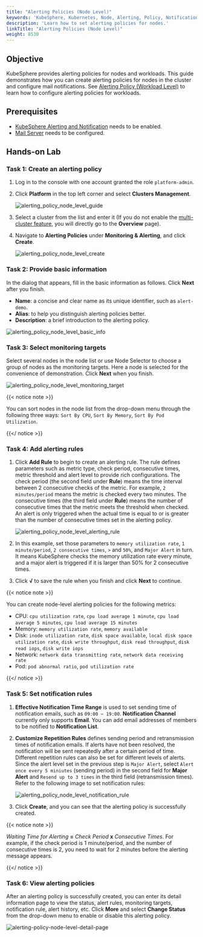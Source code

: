 ```yaml
---
title: "Alerting Policies (Node Level)"
keywords: 'KubeSphere, Kubernetes, Node, Alerting, Policy, Notification'
description: 'Learn how to set alerting policies for nodes.'
linkTitle: "Alerting Policies (Node Level)"
weight: 8530
---
```


## Objective

KubeSphere provides alerting policies for nodes and workloads. This guide demonstrates how you can create alerting policies for nodes in the cluster and configure mail notifications. See [Alerting Policy (Workload Level)](../../../project-user-guide/alerting/alerting-policy/) to learn how to configure alerting policies for workloads.

## Prerequisites

- [KubeSphere Alerting and Notification](../../../pluggable-components/alerting-notification/) needs to be enabled.
- [Mail Server](../../../cluster-administration/cluster-settings/mail-server/) needs to be configured.

## Hands-on Lab

### Task 1: Create an alerting policy

1. Log in to the console with one account granted the role `platform-admin`.

2. Click **Platform** in the top left corner and select **Clusters Management**.

    ![alerting_policy_node_level_guide](/images/docs/alerting/alerting_policy_node_level_guide.png)

3. Select a cluster from the list and enter it (If you do not enable the [multi-cluster feature](../../../multicluster-management/), you will directly go to the **Overview** page).

4. Navigate to **Alerting Policies** under **Monitoring & Alerting**, and click **Create**.

    ![alerting_policy_node_level_create](/images/docs/alerting/alerting_policy_node_level_create.png)

### Task 2: Provide basic information

In the dialog that appears, fill in the basic information as follows. Click **Next** after you finish.

- **Name**: a concise and clear name as its unique identifier, such as `alert-demo`.
- **Alias**: to help you distinguish alerting policies better.
- **Description**: a brief introduction to the alerting policy.

![alerting_policy_node_level_basic_info](/images/docs/alerting/alerting_policy_node_level_basic_info.png)

### Task 3: Select monitoring targets

Select several nodes in the node list or use Node Selector to choose a group of nodes as the monitoring targets. Here a node is selected for the convenience of demonstration. Click **Next** when you finish.

![alerting_policy_node_level_monitoring_target](/images/docs/alerting/alerting_policy_node_level_monitoring_target.png)

{{< notice note >}}

You can sort nodes in the node list from the drop-down menu through the following three ways: `Sort By CPU`, `Sort By Memory`,  `Sort By Pod Utilization`.

{{</ notice >}}

### Task 4: Add alerting rules

1. Click **Add Rule** to begin to create an alerting rule. The rule defines parameters such as metric type, check period, consecutive times, metric threshold and alert level to provide rich configurations. The check period (the second field under **Rule**) means the time interval between 2 consecutive checks of the metric. For example, `2 minutes/period` means the metric is checked every two minutes. The consecutive times (the third field under **Rule**) means the number of consecutive times that the metric meets the threshold when checked. An alert is only triggered when the actual time is equal to or is greater than the number of consecutive times set in the alerting policy.

    ![alerting_policy_node_level_alerting_rule](/images/docs/alerting/alerting_policy_node_level_alerting_rule.png)

2. In this example, set those parameters to `memory utilization rate`, `1 minute/period`, `2 consecutive times`, `>` and `50%`, and `Major Alert` in turn. It means KubeSphere checks the memory utilization rate every minute, and a major alert is triggered if it is larger than 50% for 2 consecutive times.  

3. Click **√** to save the rule when you finish and click **Next** to continue.

{{< notice note >}}

You can create node-level alerting policies for the following metrics:

- CPU: `cpu utilization rate`, `cpu load average 1 minute`, `cpu load average 5 minutes`, `cpu load average 15 minutes`
- Memory: `memory utilization rate`, `memory available`
- Disk: `inode utilization rate`, `disk space available`, `local disk space utilization rate`, `disk write throughput`, `disk read throughput`, `disk read iops`, `disk write iops`
- Network: `network data transmitting rate`, `network data receiving rate`
- Pod: `pod abnormal ratio`, `pod utilization rate`

{{</ notice >}}

### Task 5: Set notification rules

1. **Effective Notification Time Range** is used to set sending time of notification emails, such as `09:00 ~ 19:00`. **Notification Channel** currently only supports **Email**. You can add email addresses of members to be notified to **Notification List**.

2. **Customize Repetition Rules** defines sending period and retransmission times of notification emails. If alerts have not been resolved, the notification will be sent repeatedly after a certain period of time. Different repetition rules can also be set for different levels of alerts. Since the alert level set in the previous step is `Major Alert`, select `Alert once every 5 miniutes` (sending period) in the second field for **Major Alert** and `Resend up to 3 times` in the third field (retransmission times). Refer to the following image to set notification rules:

    ![alerting_policy_node_level_notification_rule](/images/docs/alerting/alerting_policy_node_level_notification_rule.png)

3. Click **Create**, and you can see that the alerting policy is successfully created.

{{< notice note >}}

*Waiting Time for Alerting* **=** *Check Period* **x** *Consecutive Times*. For example, if the check period is 1 minute/period, and the number of consecutive times is 2, you need to wait for 2 minutes before the alerting message appears.

{{</ notice >}}

### Task 6: View alerting policies

After an alerting policy is successfully created, you can enter its detail information page to view the status, alert rules, monitoring targets, notification rule, alert history, etc. Click **More** and select **Change Status** from the drop-down menu to enable or disable this alerting policy.

![alerting-policy-node-level-detail-page](/images/docs/alerting/alerting-policy-node-level-detail-page.png)

